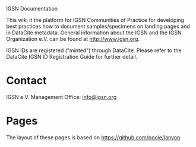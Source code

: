 IGSN Documentation

This wiki it the platform for IGSN Communities of Practice for developing best practices how to document samples/specimens on landing pages and in DataCite metadata. General information about the IGSN and the IGSN Organization e.V. can be found at <http://www.igsn.org>.

IGSN IDs are registered ("minted") through DataCite. Please refer to the DataCite IGSN ID Registration Guide for further detail.


# Contact #

IGSN e.V. Management Office: [info@igsn.org](mailto:info@igsn.org)

# Pages #

The layout of these pages is based on <https://github.com/poole/lanyon>